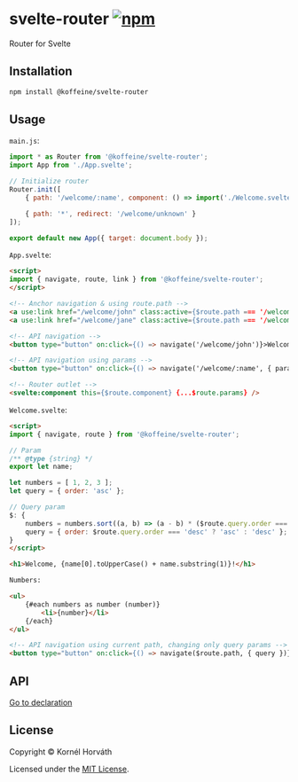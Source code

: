 <h1>
	svelte-router
	<a href="https://www.npmjs.com/package/@koffeine/svelte-router"><img alt="npm" src="https://img.shields.io/npm/v/@koffeine/svelte-router"></a>
</h1>

Router for Svelte

## Installation

```sh
npm install @koffeine/svelte-router
```

## Usage

`main.js`:

```js
import * as Router from '@koffeine/svelte-router';
import App from './App.svelte';

// Initialize router
Router.init([
	{ path: '/welcome/:name', component: () => import('./Welcome.svelte') },

	{ path: '*', redirect: '/welcome/unknown' }
]);

export default new App({ target: document.body });
```

`App.svelte`:

```html
<script>
import { navigate, route, link } from '@koffeine/svelte-router';
</script>

<!-- Anchor navigation & using route.path -->
<a use:link href="/welcome/john" class:active={$route.path === '/welcome/john'}>Welcome John</a> |
<a use:link href="/welcome/jane" class:active={$route.path === '/welcome/jane'}>Welcome Jane</a>

<!-- API navigation -->
<button type="button" on:click={() => navigate('/welcome/john')}>Welcome John</button>

<!-- API navigation using params -->
<button type="button" on:click={() => navigate('/welcome/:name', { params: { name: 'jane' } })}>Welcome Jane</button>

<!-- Router outlet -->
<svelte:component this={$route.component} {...$route.params} />
```

`Welcome.svelte`:

```html
<script>
import { navigate, route } from '@koffeine/svelte-router';

// Param
/** @type {string} */
export let name;

let numbers = [ 1, 2, 3 ];
let query = { order: 'asc' };

// Query param
$: {
	numbers = numbers.sort((a, b) => (a - b) * ($route.query.order === 'desc' ? -1 : 1));
	query = { order: $route.query.order === 'desc' ? 'asc' : 'desc' };
}
</script>

<h1>Welcome, {name[0].toUpperCase() + name.substring(1)}!</h1>

Numbers:

<ul>
	{#each numbers as number (number)}
		<li>{number}</li>
	{/each}
</ul>

<!-- API navigation using current path, changing only query params -->
<button type="button" on:click={() => navigate($route.path, { query })}>Reverse</button>
```

## API

<a href="https://github.com/koffeine/svelte-router/blob/master/types.d.ts">Go to declaration</a>

## License

Copyright © Kornél Horváth

Licensed under the [MIT License](https://raw.githubusercontent.com/koffeine/svelte-router/master/LICENSE).
